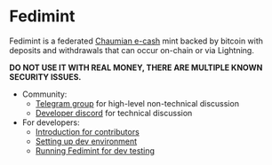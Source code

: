# Fedimint

Fedimint is a federated [Chaumian e-cash](https://en.wikipedia.org/wiki/Ecash) mint backed by bitcoin with deposits and withdrawals that can occur on-chain or via Lightning.

**DO NOT USE IT WITH REAL MONEY, THERE ARE MULTIPLE KNOWN SECURITY ISSUES.**

* <a id="community" />Community:
  * [Telegram group](https://t.me/fedimint) for high-level non-technical discussion
  * [Developer discord](https://discord.gg/dZYajBMsEB) for technical discussion
* For developers:
  * [Introduction for contributors](./docs/contributing.md)
  * [Setting up dev environment](./docs/dev-env.md)
  * [Running Fedimint for dev testing](./docs/dev-running.md)
